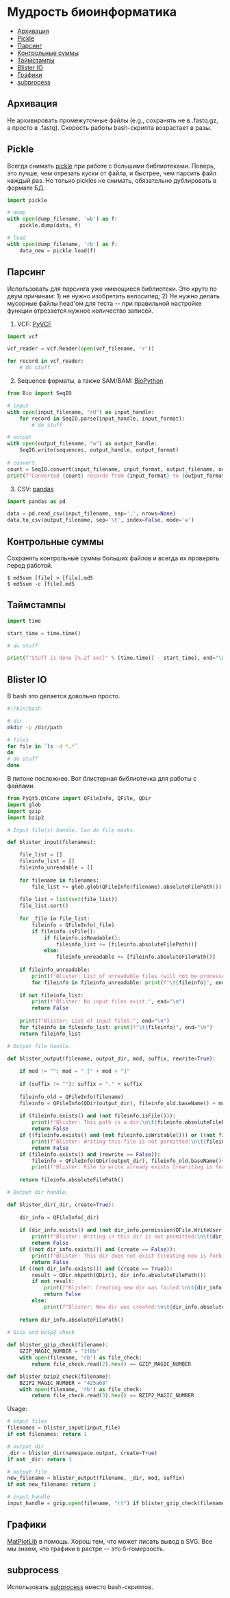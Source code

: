 # Мудрость биоинформатика

* [Архивация](#zip)
* [Pickle](#pickle)
* [Парсинг](#parsing)
* [Контрольные суммы](#checksum)
* [Таймстампы](#timestamp)
* [Blister IO](#blister_io)
* [Графики](#graph)
* [subprocess](#subprocess)

<a name="zip"></a>
## Архивация

Не архивировать промежуточные файлы (e.g., сохранять не в .fastq.gz, а просто в .fastq).
Скорость работы bash-скрипта возрастает в разы.

<a name="pickle"></a>
## Pickle

Всегда снимать [pickle](https://docs.python.org/3/library/pickle.html) при работе с большими библиотеками.
Поверь, это лучше, чем отрезать куски от файла, и быстрее, чем парсить файл каждый раз.
Но только pickles не снимать, обязательно дублировать в формате БД.

```python
import pickle

# dump
with open(dump_filename, 'wb') as f:
    pickle.dump(data, f)

# load
with open(dump_filename, 'rb') as f:
    data_new = pickle.load(f)
```

<a name="parsing"></a>
## Парсинг

Использовать для парсинга уже имеющиеся библиотеки.
Это круто по двум причинам: 1) не нужно изобретать велосипед; 2) Не нужно делать мусорные файлы head'ом для теста -- при правильной настройке функции отрезается нужное количество записей.

1. VCF: [PyVCF](https://pyvcf.readthedocs.io/en/latest/)
    
```python
import vcf

vcf_reader = vcf.Reader(open(vcf_filename, 'r'))

for record in vcf_reader:
    # do stuff
```

2. Sequence форматы, а также SAM/BAM: [BioPython](https://biopython.org/wiki/Documentation)

```python
from Bio import SeqIO

# input
with open(input_filename, "rU") as input_handle:
    for record in SeqIO.parse(input_handle, input_format):
        # do stuff

# output
with open(output_filename, "w") as output_handle:
    SeqIO.write(sequences, output_handle, output_format)
    
# convert
count = SeqIO.convert(input_filename, input_format, output_filename, output_format)
print(f"Converted {count} records from {input_format} to {output_format}", end='\n')
```

3. CSV: [pandas](https://pandas.pydata.org/pandas-docs/stable/)

```python
import pandas as pd

data = pd.read_csv(input_filename, sep=',', nrows=None)
data.to_csv(output_filename, sep='\t', index=False, mode='w')
```

<a name="checksum"></a>
## Контрольные суммы

Сохранять контрольные суммы больших файлов и всегда их проверять перед работой.

```
$ md5sum [file] > [file].md5
$ md5sum -c [file].md5
```

<a name="timestamp"></a>
## Таймстампы

```python
import time

start_time = time.time()

# do stuff

print(f"Stuff is done [%.2f sec]" % (time.time() - start_time), end="\n")
```

<a name="blister_io"></a>
## Blister IO

В bash это делается довольно просто.

```bash
#!/bin/bash

# dir
mkdir -p /dir/path

# files
for file in `ls -d *.*`
do
# do stuff
done
```

В питоне посложнее.
Вот блистерная библиотечка для работы с файлами.

```python
from PyQt5.QtCore import QFileInfo, QFile, QDir
import glob
import gzip
import bzip2

# Input file(s) handle. Can do file masks.

def blister_input(filenames):

    file_list = []
    fileinfo_list = []
    fileinfo_unreadable = []
    
    for filename in filenames:
        file_list += glob.glob(QFileInfo(filename).absoluteFilePath())
        
    file_list = list(set(file_list))
    file_list.sort()
    
    for _file in file_list:
        fileinfo = QFileInfo(_file)
        if fileinfo.isFile():
            if fileinfo.isReadable():
                fileinfo_list += [fileinfo.absoluteFilePath()]
            else:
                fileinfo_unreadable += [fileinfo.absoluteFilePath()]
    
    if fileinfo_unreadable:
        print(f"Blister: List of unreadable files (will not be processed):", end="\n")
        for fileinfo in fileinfo_unreadable: print(f"\t{fileinfo}", end="\n")
    
    if not fileinfo_list:
        print(f"Blister: No input files exist.", end="\n")
        return False
    
    print(f"Blister: List of input files:", end="\n")
    for fileinfo in fileinfo_list: print(f"\t{fileinfo}", end="\n")
    return fileinfo_list

# Output file handle.

def blister_output(filename, output_dir, mod, suffix, rewrite=True):
    
    if mod != "": mod = "_[" + mod + "]"
    
    if (suffix != ""): suffix = "." + suffix
        
    fileinfo_old = QFileInfo(filename)
    fileinfo = QFileInfo(QDir(output_dir), fileinfo_old.baseName() + mod + suffix)
    
    if (fileinfo.exists() and (not fileinfo.isFile())):
        print(f"Blister: This path is a dir:\n\t{fileinfo.absoluteFilePath()}", end="\n")
        return False
    if ((fileinfo.exists() and (not fileinfo.isWritable())) or ((not fileinfo.exists()) and (not QFileInfo(fileinfo.absolutePath()).permission(QFile.WriteUser)))):
        print(f"Blister: Writing this file is not permitted:\n\t{fileinfo.absoluteFilePath()}", end="\n")
        return False
    if (fileinfo.exists() and (rewrite == False)):
        fileinfo = QFileInfo(QDir(output_dir), fileinfo_old.baseName()+ "_" + str(int(time.time()) % 100000) + suffix)
        print(f"Blister: File to write already exists [rewriting is forbidden]. It will be renamed:\n\t{fileinfo_old.absoluteFilePath()} --> {fileinfo.absoluteFilePath()}", end="\n")
    
    return fileinfo.absoluteFilePath()

# Output dir handle.

def blister_dir(_dir, create=True):
    
    dir_info = QFileInfo(_dir)
    
    if (dir_info.exists() and (not dir_info.permission(QFile.WriteUser))):
        print(f"Blister: Writing in this dir is not permitted:\n\t{dir_info.absoluteFilePath()}", end="\n")
        return False
    if ((not dir_info.exists()) and (create == False)):
        print(f"Blister: This dir does not exist [creating new is forbidden]:\n\t{dir_info.absoluteFilePath()}", end="\n")
        return False
    if ((not dir_info.exists()) and (create == True)):
        result = QDir.mkpath(QDir(), dir_info.absoluteFilePath())
        if not result:
            print(f"Blister: Creating new dir was failed:\n\t{dir_info.absoluteFilePath()}", end="\n")
            return False
        else:
            print(f"Blister: New dir was created:\n\t{dir_info.absoluteFilePath()}", end="\n")
    
    return dir_info.absoluteFilePath()
    
# Gzip and bzip2 check

def blister_gzip_check(filename):
    GZIP_MAGIC_NUMBER = "1f8b"
    with open(filename, 'rb') as file_check:
        return file_check.read(2).hex() == GZIP_MAGIC_NUMBER

def blister_bzip2_check(filename):
    BZIP2_MAGIC_NUMBER = "425a68"
    with open(filename, 'rb') as file_check:
        return file_check.read(3).hex() == BZIP2_MAGIC_NUMBER
```

Usage:

```python
# input files
filenames = blister_input(input_file)
if not filenames: return 1

# output_dir
_dir = blister_dir(namespace.output, create=True)
if not _dir: return 1

# output file
new_filename = blister_output(filename, _dir, mod, suffix)
if not new_filename: return 1

# input_handle
input_handle = gzip.open(filename, "rt") if blister_gzip_check(filename) else (bz2.open(filename, "rt") if blister_bzip2_check(filename) else open(filename, "rU"))
```

<a name="graph"></a>
## Графики

[MatPlotLib](https://matplotlib.org/3.1.1/index.html) в помощь.
Хорош тем, что может писать вывод в SVG.
Все мы знаем, что графики в растре -- это б-гомерзость.

<a name="subprocess"></a>
## subprocess

Использовать [subprocess](https://docs.python.org/3/library/subprocess.html) вместо bash-скриптов.
